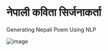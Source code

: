  # नेपाली कविता सिर्जनाकर्ता 
Generating Nepali Poem Using NLP

![image](https://github.com/HordesOfGhost/Nepali_Poem_Generator/assets/85671929/1a1aaba7-042c-4241-822d-89d554951cfa)
